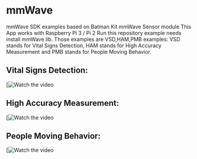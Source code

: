 # mmWave
mmWave SDK examples based on Batman Kit mmWave Sensor module
This App works with Raspberry Pi 3 / Pi 2
Run this repository example needs install mmWave lib.
Those examples are VSD,HAM,PMB examples: 
VSD stands for Vital Signs Detection, HAM stands for High Accuracy Measurement and PMB stands for People Moving Behavior.

## Vital Signs Detection:

[![Watch the video](https://youtu.be/4MSrxUmm69M)

## High Accuracy Measurement:

[![Watch the video](https://youtu.be/IEmM7JIqtTc)

## People Moving Behavior:

[![Watch the video](https://youtu.be/KuTrT1_m29k)
